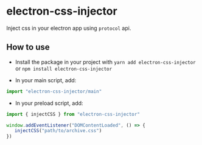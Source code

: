 # electron-css-injector

Inject css in your electron app using `protocol` api.

## How to use

* Install the package in your project with `yarn add electron-css-injector` or `npm install electron-css-injector` 

* In your main script, add:
```typescript
import "electron-css-injector/main"
```

* In your preload script, add: 

```typescript
import { injectCSS } from "electron-css-injector"

window.addEventListener("DOMContentLoaded", () => {
   injectCSS("path/to/archive.css")
})
```
